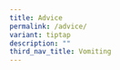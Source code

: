 ```yaml
---
title: Advice
permalink: /advice/
variant: tiptap
description: ""
third_nav_title: Vomiting
---
```

